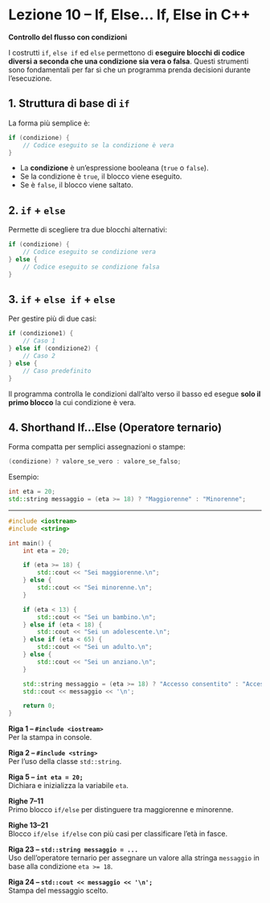 # Lezione 10 – If, Else... If, Else in C++

**Controllo del flusso con condizioni**

I costrutti `if`, `else if` ed `else` permettono di **eseguire blocchi di codice diversi a seconda che una condizione sia vera o falsa**.
Questi strumenti sono fondamentali per far sì che un programma prenda decisioni durante l’esecuzione.

## 1. Struttura di base di `if`

La forma più semplice è:

```cpp
if (condizione) {
    // Codice eseguito se la condizione è vera
}
```

* La **condizione** è un’espressione booleana (`true` o `false`).
* Se la condizione è `true`, il blocco viene eseguito.
* Se è `false`, il blocco viene saltato.  

## 2. `if` + `else`

Permette di scegliere tra due blocchi alternativi:

```cpp
if (condizione) {
    // Codice eseguito se condizione vera
} else {
    // Codice eseguito se condizione falsa
}
```

## 3. `if` + `else if` + `else`

Per gestire più di due casi:

```cpp
if (condizione1) {
    // Caso 1
} else if (condizione2) {
    // Caso 2
} else {
    // Caso predefinito
}
```

Il programma controlla le condizioni dall’alto verso il basso ed esegue **solo il primo blocco** la cui condizione è vera.


## 4. Shorthand If…Else (Operatore ternario)

Forma compatta per semplici assegnazioni o stampe:

```cpp
(condizione) ? valore_se_vero : valore_se_falso;
```

Esempio:

```cpp
int eta = 20;
std::string messaggio = (eta >= 18) ? "Maggiorenne" : "Minorenne";
```

---

```cpp
#include <iostream>
#include <string>

int main() {
    int eta = 20;

    if (eta >= 18) {
        std::cout << "Sei maggiorenne.\n";
    } else {
        std::cout << "Sei minorenne.\n";
    }

    if (eta < 13) {
        std::cout << "Sei un bambino.\n";
    } else if (eta < 18) {
        std::cout << "Sei un adolescente.\n";
    } else if (eta < 65) {
        std::cout << "Sei un adulto.\n";
    } else {
        std::cout << "Sei un anziano.\n";
    }

    std::string messaggio = (eta >= 18) ? "Accesso consentito" : "Accesso negato";
    std::cout << messaggio << '\n';

    return 0;
}
```

**Riga 1 – `#include <iostream>`**  
Per la stampa in console.

**Riga 2 – `#include <string>`**  
Per l’uso della classe `std::string`.

**Riga 5 – `int eta = 20;`**  
Dichiara e inizializza la variabile `eta`.

**Righe 7–11**  
Primo blocco `if/else` per distinguere tra maggiorenne e minorenne.

**Righe 13–21**  
Blocco `if/else if/else` con più casi per classificare l’età in fasce.

**Riga 23 – `std::string messaggio = ...`**  
Uso dell’operatore ternario per assegnare un valore alla stringa `messaggio` in base alla condizione `eta >= 18`.

**Riga 24 – `std::cout << messaggio << '\n';`**  
Stampa del messaggio scelto.
